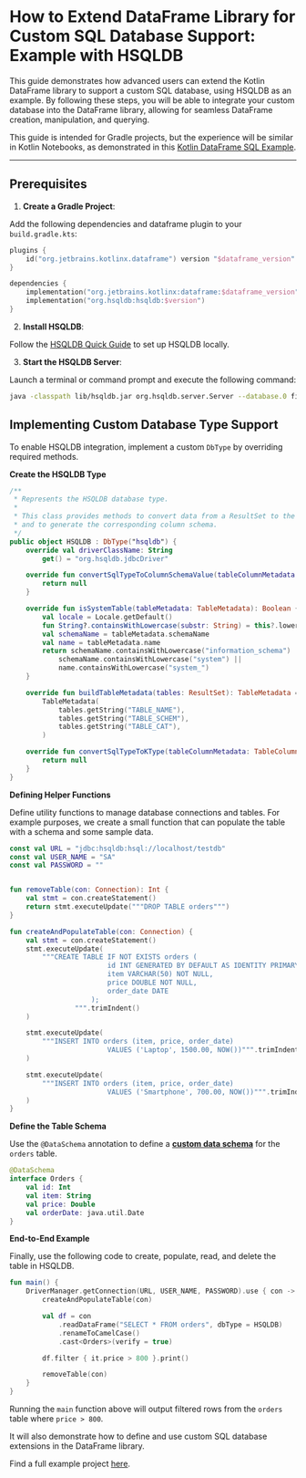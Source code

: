 [//]: # (title: How to Extend DataFrame Library for Custom SQL Database Support: Example with HSQLDB)

# How to Extend DataFrame Library for Custom SQL Database Support: Example with HSQLDB

This guide demonstrates how advanced users can extend the Kotlin DataFrame library to support a custom SQL database, 
using HSQLDB as an example. By following these steps, 
you will be able to integrate your custom database into the DataFrame library, 
allowing for seamless DataFrame creation, manipulation, and querying.

This guide is intended for Gradle projects, 
but the experience will be similar in Kotlin Notebooks, 
as demonstrated in this [Kotlin DataFrame SQL Example](https://github.com/zaleslaw/KotlinDataFrame-SQL-Examples/blob/master/notebooks/customdb.ipynb).

---

## Prerequisites

1. **Create a Gradle Project**:  

Add the following dependencies and dataframe plugin to your `build.gradle.kts`:

```kotlin
plugins {
    id("org.jetbrains.kotlinx.dataframe") version "$dataframe_version"
}

dependencies {
    implementation("org.jetbrains.kotlinx:dataframe:$dataframe_version")
    implementation("org.hsqldb:hsqldb:$version")
}
```

2. **Install HSQLDB**:

Follow the [HSQLDB Quick Guide](https://www.tutorialspoint.com/hsqldb/hsqldb_quick_guide.htm) to set up HSQLDB locally.

3. **Start the HSQLDB Server**:

Launch a terminal or command prompt and execute the following command:

```bash
java -classpath lib/hsqldb.jar org.hsqldb.server.Server --database.0 file:hsqldb/demodb --dbname.0 testdb
```

## Implementing Custom Database Type Support

To enable HSQLDB integration, implement a custom `DbType` by overriding required methods.


**Create the HSQLDB Type**

```kotlin
/**
 * Represents the HSQLDB database type.
 *
 * This class provides methods to convert data from a ResultSet to the appropriate type for HSQLDB,
 * and to generate the corresponding column schema.
 */
public object HSQLDB : DbType("hsqldb") {
    override val driverClassName: String
        get() = "org.hsqldb.jdbcDriver"

    override fun convertSqlTypeToColumnSchemaValue(tableColumnMetadata: TableColumnMetadata): ColumnSchema? {
        return null
    }

    override fun isSystemTable(tableMetadata: TableMetadata): Boolean {
        val locale = Locale.getDefault()
        fun String?.containsWithLowercase(substr: String) = this?.lowercase(locale)?.contains(substr) == true
        val schemaName = tableMetadata.schemaName
        val name = tableMetadata.name
        return schemaName.containsWithLowercase("information_schema") ||
            schemaName.containsWithLowercase("system") ||
            name.containsWithLowercase("system_")
    }

    override fun buildTableMetadata(tables: ResultSet): TableMetadata =
        TableMetadata(
            tables.getString("TABLE_NAME"),
            tables.getString("TABLE_SCHEM"),
            tables.getString("TABLE_CAT"),
        )

    override fun convertSqlTypeToKType(tableColumnMetadata: TableColumnMetadata): KType? {
        return null
    }
}
```

**Defining Helper Functions**

Define utility functions to manage database connections and tables.
For example purposes, we create a small function that can populate the table with a schema and some sample data.

```kotlin
const val URL = "jdbc:hsqldb:hsql://localhost/testdb"
const val USER_NAME = "SA"
const val PASSWORD = ""


fun removeTable(con: Connection): Int {
    val stmt = con.createStatement()
    return stmt.executeUpdate("""DROP TABLE orders""")
}

fun createAndPopulateTable(con: Connection) {
    val stmt = con.createStatement()
    stmt.executeUpdate(
        """CREATE TABLE IF NOT EXISTS orders (
                        id INT GENERATED BY DEFAULT AS IDENTITY PRIMARY KEY,
                        item VARCHAR(50) NOT NULL,
                        price DOUBLE NOT NULL,
                        order_date DATE
                    );
                """.trimIndent()
    )

    stmt.executeUpdate(
        """INSERT INTO orders (item, price, order_date) 
                        VALUES ('Laptop', 1500.00, NOW())""".trimIndent()
    )

    stmt.executeUpdate(
        """INSERT INTO orders (item, price, order_date) 
                        VALUES ('Smartphone', 700.00, NOW())""".trimIndent()
    )
}
```

**Define the Table Schema**

Use the `@DataSchema` annotation to define a [**custom data schema**](schemas.md) for the `orders` table.

```kotlin
@DataSchema
interface Orders {
    val id: Int
    val item: String
    val price: Double
    val orderDate: java.util.Date
}
```

**End-to-End Example**

Finally, use the following code to create, populate, read, and delete the table in HSQLDB.

```kotlin
fun main() {
    DriverManager.getConnection(URL, USER_NAME, PASSWORD).use { con ->
        createAndPopulateTable(con)

        val df = con
            .readDataFrame("SELECT * FROM orders", dbType = HSQLDB)
            .renameToCamelCase()
            .cast<Orders>(verify = true)

        df.filter { it.price > 800 }.print()

        removeTable(con)
    }
}
```

Running the `main` function above will output filtered rows from the `orders` table where `price > 800`. 

It will also demonstrate how to define and use custom SQL database extensions in the DataFrame library.

Find a full example project [here](https://github.com/zaleslaw/KotlinDataFrame-SQL-Examples/tree/master/src/main/kotlin/customdb).
